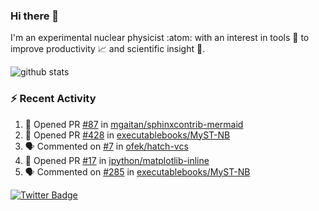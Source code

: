 ### Hi there 👋 

I'm an experimental nuclear physicist :atom: with an interest in tools :wrench: to improve productivity :chart_with_upwards_trend: and scientific insight :telescope:.

![github stats](https://github-readme-stats.vercel.app/api?username=agoose77&show_icons=true&hide_rank=true&hide_title=true&bg_color=30,e76445,904e95&text_color=efe3ec&icon_color=efe3ec)
<!--
**agoose77/agoose77** is a ✨ _special_ ✨ repository because its `README.md` (this file) appears on your GitHub profile.

Here are some ideas to get you started:

- 🔭 I’m currently working on ...
- 🌱 I’m currently learning ...
- 👯 I’m looking to collaborate on ...
- 🤔 I’m looking for help with ...
- 💬 Ask me about ...
- 📫 How to reach me: ...
- 😄 Pronouns: ...
- ⚡ Fun fact: ...
-->

### :zap: Recent Activity
<!--START_SECTION:activity-->
1. 💪 Opened PR [#87](https://github.com/mgaitan/sphinxcontrib-mermaid/pull/87) in [mgaitan/sphinxcontrib-mermaid](https://github.com/mgaitan/sphinxcontrib-mermaid)
2. 💪 Opened PR [#428](https://github.com/executablebooks/MyST-NB/pull/428) in [executablebooks/MyST-NB](https://github.com/executablebooks/MyST-NB)
3. 🗣 Commented on [#7](https://github.com/ofek/hatch-vcs/issues/7) in [ofek/hatch-vcs](https://github.com/ofek/hatch-vcs)
4. 💪 Opened PR [#17](https://github.com/ipython/matplotlib-inline/pull/17) in [ipython/matplotlib-inline](https://github.com/ipython/matplotlib-inline)
5. 🗣 Commented on [#285](https://github.com/executablebooks/MyST-NB/issues/285) in [executablebooks/MyST-NB](https://github.com/executablebooks/MyST-NB)
<!--END_SECTION:activity-->


[![Twitter Badge](https://img.shields.io/twitter/follow/agoose77?style=flat-square&logo=Twitter&logoColor=white&color=cornflowerblue)](https://twitter.com/agoose77)
